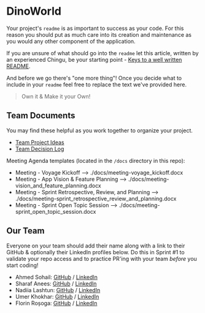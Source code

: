 # DinoWorld 

Your project's `readme` is as important to success as your code. For 
this reason you should put as much care into its creation and maintenance
as you would any other component of the application.

If you are unsure of what should go into the `readme` let this article,
written by an experienced Chingu, be your starting point - 
[Keys to a well written README](https://tinyurl.com/yk3wubft).

And before we go there's "one more thing"! Once you decide what to include
in your `readme` feel free to replace the text we've provided here.

> Own it & Make it your Own!

## Team Documents

You may find these helpful as you work together to organize your project.

- [Team Project Ideas](./docs/team_project_ideas.md)
- [Team Decision Log](./docs/team_decision_log.md)

Meeting Agenda templates (located in the `/docs` directory in this repo):

- Meeting - Voyage Kickoff --> ./docs/meeting-voyage_kickoff.docx
- Meeting - App Vision & Feature Planning --> ./docs/meeting-vision_and_feature_planning.docx
- Meeting - Sprint Retrospective, Review, and Planning --> ./docs/meeting-sprint_retrospective_review_and_planning.docx
- Meeting - Sprint Open Topic Session --> ./docs/meeting-sprint_open_topic_session.docx

## Our Team

Everyone on your team should add their name along with a link to their GitHub
& optionally their LinkedIn profiles below. Do this in Sprint #1 to validate
your repo access and to practice PR'ing with your team *before* you start
coding!

- Ahmed Sohail: [GitHub](https://github.com/Ahmed-Sohail2000) / [LinkedIn](https://www.linkedin.com/in/ahmed-sohail/)
- Sharaf Anees: [GitHub](https://github.com/sharafcs50) / [LinkedIn](https://www.linkedin.com/in/sharafrica/)
- Nadiia Lashtun: [GitHub](https://github.com/Nadiia-Lashtun) / [LinkedIn](https://www.linkedin.com/in/lashtun/)
- Umer Khokhar: [GitHub](https://github.com/Umer-Khokhar) / [LinkedIn](https://www.linkedin.com/in/umer-khokhar-642301284/)
- Florin Roșoga: [GitHub](https://github.com/florinrosoga/) / [LinkedIn](https://www.linkedin.com/in/florinrosoga/)
